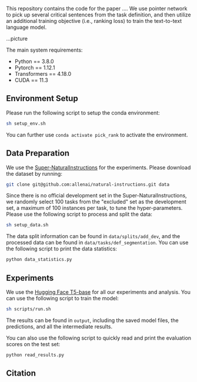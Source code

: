 This repository contains the code for the paper .... We use pointer network to pick up several critical sentences from the task definition, and then utilize an additional training objective (i.e., ranking loss) to train the text-to-text language model.

...picture

The main system requirements:
- Python == 3.8.0
- Pytorch == 1.12.1
- Transformers == 4.18.0
- CUDA == 11.3

## Environment Setup 

Please run the following script to setup the conda environment:

```bash
sh setup_env.sh
```

You can further use `conda activate pick_rank` to activate the environment. 

## Data Preparation

We use the [Super-NaturalInstructions](https://arxiv.org/abs/2204.07705) for the experiments. Please download the dataset by running:

```bash
git clone git@github.com:allenai/natural-instructions.git data
```

Since there is no official development set in the Super-NaturalInstructions, we randomly select 100 tasks from the "excluded" set as the development set, a maximum of 100 instances per task, to tune the hyper-parameters. Please use the following script to process and split the data:

```bash
sh setup_data.sh
```

The data split information can be found in `data/splits/add_dev`, and the processed data can be found in `data/tasks/def_segmentation`. You can use the following script to print the data statistics:

```bash
python data_statistics.py
```

## Experiments

We use the [Hugging Face T5-base](https://huggingface.co/t5-base) for all our experiments and analysis. You can use the following script to train the model:

```bash
sh scripts/run.sh
```

The results can be found in `output`, including the saved model files, the predictions, and all the intermediate results. 

You can also use the following script to quickly read and print the evaluation scores on the test set:

```bash
python read_results.py
```

<!-- It is worth noting that, we follow the previous work randomly selecting 100 instances from each training task, the model performances can be varied due to the randomness in the training instances. -->

## Citation
